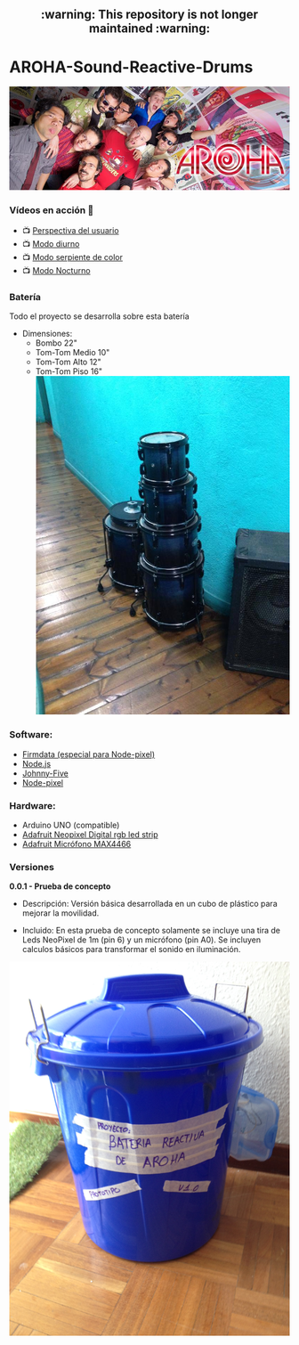 <h2 align="center">:warning: This repository is not longer maintained :warning:</h2>

# AROHA-Sound-Reactive-Drums
![foto_grupo](fotos/aroha_portada.jpg)


### Vídeos en acción 🥁

- 📺 [Perspectiva del usuario](https://www.youtube.com/watch?v=t_7zO0Y9q5s)
- 📺 [Modo diurno](https://www.youtube.com/watch?v=eaP9yudb89k)
- 📺 [Modo serpiente de color](https://www.youtube.com/watch?v=hndoVgqUtK0)
- 📺 [Modo Nocturno](https://www.youtube.com/watch?v=u_IlmUltSVo)


### Batería

Todo el proyecto se desarrolla sobre esta batería

- Dimensiones:
	- Bombo 22"
	- Tom-Tom Medio 10"
	- Tom-Tom Alto 12"
	- Tom-Tom Piso 16"
![foto_batería](fotos/aroha_bateria.jpg)

### Software:
- [Firmdata (especial para Node-pixel)](/firmdata)
- [Node.js](https://nodejs.org/en/)
- [Johnny-Five](http://johnny-five.io/)
- [Node-pixel](https://github.com/ajfisher/node-pixel)

### Hardware:

- Arduino UNO (compatible)
- [Adafruit Neopixel Digital rgb led strip](https://www.adafruit.com/products/1376)
- [Adafruit Micrófono MAX4466](https://www.adafruit.com/product/1063)

### Versiones

**0.0.1 - Prueba de concepto**

- Descripción:
Versión básica desarrollada en un cubo de plástico para mejorar la movilidad.

- Incluido:
En esta prueba de concepto solamente se incluye una tira de Leds NeoPixel de 1m (pin 6) y un micrófono (pin A0). Se incluyen calculos básicos para transformar el sonido en iluminación.

![foto_prototipo](fotos/prototipo_1.jpg)

